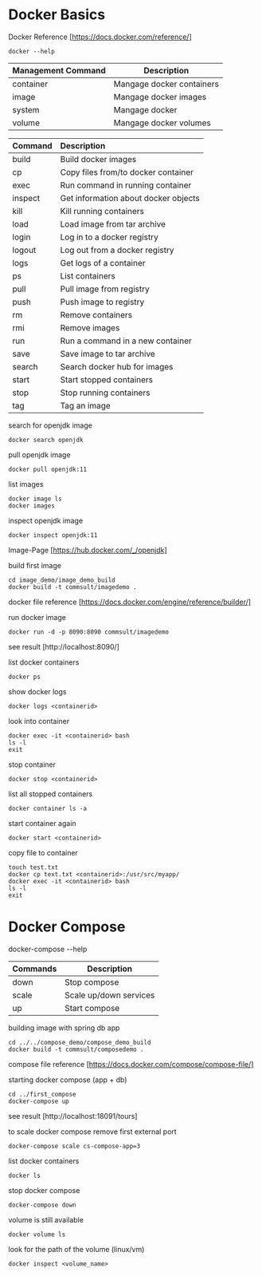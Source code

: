 # Docker Basics

Docker Reference
[https://docs.docker.com/reference/]

```
docker --help
```

| Management Command | Description               |
| -------------------- | --------------------------- |
| container          | Mangage docker containers |
| image              | Mangage docker images     |
| system             | Mangage docker            |
| volume             | Mangage docker volumes    |



| Command | Description                          |
| :-------- | :------------------------------------- |
| build   | Build docker images                  |
| cp      | Copy files from/to docker container  |
| exec    | Run command in running container     |
| inspect | Get information about docker objects |
| kill    | Kill running containers              |
| load    | Load image from tar archive          |
| login   | Log in to a docker registry          |
| logout  | Log out from a docker registry       |
| logs    | Get logs of a container              |
| ps      | List containers                      |
| pull    | Pull image from registry             |
| push    | Push image to registry               |
| rm      | Remove containers                    |
| rmi     | Remove images                        |
| run     | Run a command in a new container     |
| save    | Save image to tar archive            |
| search  | Search docker hub for images         |
| start   | Start stopped containers             |
| stop    | Stop running containers              |
| tag     | Tag an image                         |

search for openjdk image
```
docker search openjdk
```

pull openjdk image
```
docker pull openjdk:11
```

list images
```
docker image ls
docker images
```

inspect openjdk image
```
docker inspect openjdk:11
```
Image-Page
[https://hub.docker.com/_/openjdk]


build first image
```
cd image_demo/image_demo_build
docker build -t commsult/imagedemo .
```

docker file reference
[https://docs.docker.com/engine/reference/builder/]

run docker image
```
docker run -d -p 8090:8090 commsult/imagedemo
```

see result
[http://localhost:8090/]

list docker containers
```
docker ps
```

show docker logs
```
docker logs <containerid>
```

look into container
```
docker exec -it <containerid> bash
ls -l
exit
```

stop container
```
docker stop <containerid>
```

list all stopped containers
```
docker container ls -a
```

start container again
```
docker start <containerid>
```

copy file to container
```
touch test.txt
docker cp text.txt <containerid>:/usr/src/myapp/
docker exec -it <containerid> bash
ls -l
exit
```

# Docker Compose

docker-compose --help

| Commands           | Description               |
| -------------------- | --------------------------- |
| down               | Stop compose              |
| scale              | Scale up/down services    |
| up                 | Start compose             |

building image with spring db app
```
cd ../../compose_demo/compose_demo_build
docker build -t commsult/composedemo .
```

compose file reference
[https://docs.docker.com/compose/compose-file/]

starting docker compose (app + db)
```
cd ../first_compose
docker-compose up
```

see result
[http://localhost:18091/tours]

to scale docker compose remove first external port
```
docker-compose scale cs-compose-app=3
```

list docker containers
```
docker ls
```

stop docker compose
```
docker-compose down
```

volume is still available
```
docker volume ls
```

look for the path of the volume (linux/vm)
```
docker inspect <volume_name>
```
